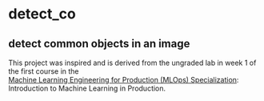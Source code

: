 # detect_co
## detect common objects in an image
This project was inspired and is derived from the ungraded lab in week 1 of the first course in the<br>
[Machine Learning Engineering for Production (MLOps) Specialization](https://www.coursera.org/specializations/machine-learning-engineering-for-production-mlops): Introduction to Machine Learning in Production.
